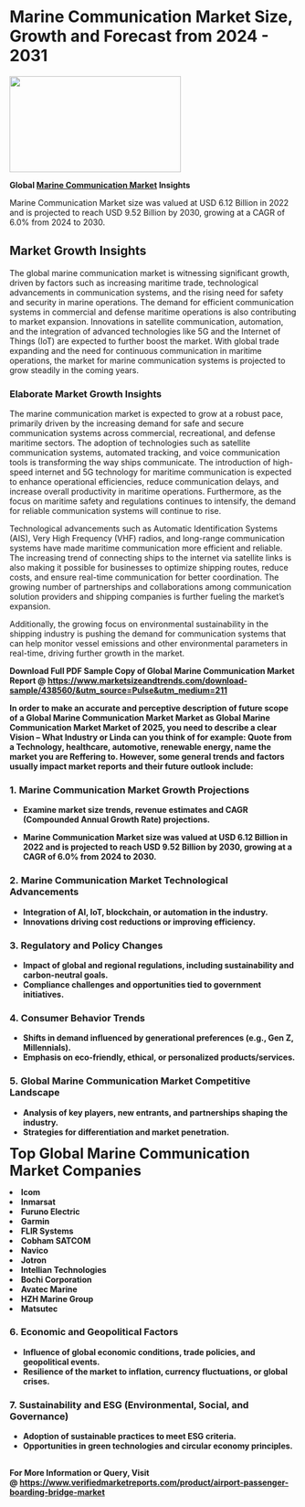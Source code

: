 <H1>Marine Communication Market Size, Growth and Forecast from 2024 - 2031</H1><img class="aligncenter size-medium wp-image-584254" src="https://thirdeyenews.in/wp-content/uploads/2024/09/Global-Market-Research-300x168.jpeg" alt="" width="300" height="168" /><p><strong>Global&nbsp;<a href="https://www.marketsizeandtrends.com/download-sample/438560/&amp;utm_source=Pulse&amp;utm_medium=211">Marine Communication Market</a> Insights</strong></p><p>Marine Communication Market size was valued at USD 6.12 Billion in 2022 and is projected to reach USD 9.52 Billion by 2030, growing at a CAGR of 6.0% from 2024 to 2030.</p><p><h2>Market Growth Insights</h2> <p>The global marine communication market is witnessing significant growth, driven by factors such as increasing maritime trade, technological advancements in communication systems, and the rising need for safety and security in marine operations. The demand for efficient communication systems in commercial and defense maritime operations is also contributing to market expansion. Innovations in satellite communication, automation, and the integration of advanced technologies like 5G and the Internet of Things (IoT) are expected to further boost the market. With global trade expanding and the need for continuous communication in maritime operations, the market for marine communication systems is projected to grow steadily in the coming years.</p> <p><strong></strong></p> <h3>Elaborate Market Growth Insights</h3> <p>The marine communication market is expected to grow at a robust pace, primarily driven by the increasing demand for safe and secure communication systems across commercial, recreational, and defense maritime sectors. The adoption of technologies such as satellite communication systems, automated tracking, and voice communication tools is transforming the way ships communicate. The introduction of high-speed internet and 5G technology for maritime communication is expected to enhance operational efficiencies, reduce communication delays, and increase overall productivity in maritime operations. Furthermore, as the focus on maritime safety and regulations continues to intensify, the demand for reliable communication systems will continue to rise.</p> <p>Technological advancements such as Automatic Identification Systems (AIS), Very High Frequency (VHF) radios, and long-range communication systems have made maritime communication more efficient and reliable. The increasing trend of connecting ships to the internet via satellite links is also making it possible for businesses to optimize shipping routes, reduce costs, and ensure real-time communication for better coordination. The growing number of partnerships and collaborations among communication solution providers and shipping companies is further fueling the market’s expansion.</p> <p>Additionally, the growing focus on environmental sustainability in the shipping industry is pushing the demand for communication systems that can help monitor vessel emissions and other environmental parameters in real-time, driving further growth in the market.</p> <p><strong></p><p><span class=""><strong>Download Full PDF Sample Copy of Global Marine Communication Market Report</strong> @ <a href="https://www.marketsizeandtrends.com/download-sample/438560/&amp;utm_source=Pulse&amp;utm_medium=211" target="_blank">https://www.marketsizeandtrends.com/download-sample/438560/&amp;utm_source=Pulse&amp;utm_medium=211</a></span></p><p>In order to make an accurate and perceptive description of future scope of a Global&nbsp;Marine Communication Market Market as Global&nbsp;Marine Communication Market Market of 2025, you need to describe a clear Vision &ndash; What Industry or Linda can you think of for example: Quote from a Technology, healthcare, automotive, renewable energy, name the market you are Reffering to. However, some general trends and factors usually impact market reports and their future outlook include:</p><h3>1.&nbsp;<strong>Marine Communication Market Growth Projections</strong></h3><ul><li>Examine market size trends, revenue estimates and CAGR (Compounded Annual Growth Rate) projections.</li><li><p>Marine Communication Market size was valued at USD 6.12 Billion in 2022 and is projected to reach USD 9.52 Billion by 2030, growing at a CAGR of 6.0% from 2024 to 2030.</p></li></ul><h3>2.&nbsp;<strong>Marine Communication Market Technological Advancements</strong></h3><ul><li>Integration of AI, IoT, blockchain, or automation in the industry.</li><li>Innovations driving cost reductions or improving efficiency.</li></ul><h3>3.&nbsp;<strong>Regulatory and Policy Changes</strong></h3><ul><li>Impact of global and regional regulations, including sustainability and carbon-neutral goals.</li><li>Compliance challenges and opportunities tied to government initiatives.</li></ul><h3>4.&nbsp;<strong>Consumer Behavior Trends</strong></h3><ul><li>Shifts in demand influenced by generational preferences (e.g., Gen Z, Millennials).</li><li>Emphasis on eco-friendly, ethical, or personalized products/services.</li></ul><h3>5.&nbsp;<strong>Global Marine Communication Market Competitive Landscape</strong></h3><ul><li>Analysis of key players, new entrants, and partnerships shaping the industry.</li><li>Strategies for differentiation and market penetration.</li></ul><p data-pm-slice="1 1 []"><span style="color: inherit; font-family: inherit; font-size: 25px;">Top Global Marine Communication Market Companies</span></p><div class="" data-test-id=""><p><li>Icom</li><li> Inmarsat</li><li> Furuno Electric</li><li> Garmin</li><li> FLIR Systems</li><li> Cobham SATCOM</li><li> Navico</li><li> Jotron</li><li> Intellian Technologies</li><li> Bochi Corporation</li><li> Avatec Marine</li><li> HZH Marine Group</li><li> Matsutec</li></p></div><h3>6.&nbsp;<strong>Economic and Geopolitical Factors</strong></h3><ul><li>Influence of global economic conditions, trade policies, and geopolitical events.</li><li>Resilience of the market to inflation, currency fluctuations, or global crises.</li></ul><h3>7.&nbsp;<strong>Sustainability and ESG (Environmental, Social, and Governance)</strong></h3><ul><li>Adoption of sustainable practices to meet ESG criteria.</li><li>Opportunities in green technologies and circular economy principles.</li></ul><h2><strong style="font-size: 14px;">For More Information or Query, Visit @&nbsp;</strong><a style="background-color: #ffffff; font-size: 14px;" href="https://www.marketsizeandtrends.com/report/marine-communication-market/" target="_blank">https://www.verifiedmarketreports.com/product/airport-passenger-boarding-bridge-market</a></h2>
